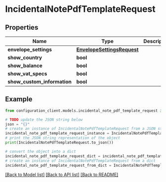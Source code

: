 # IncidentalNotePdfTemplateRequest


## Properties

Name | Type | Description | Notes
------------ | ------------- | ------------- | -------------
**envelope_settings** | [**EnvelopeSettingsRequest**](EnvelopeSettingsRequest.md) |  | [optional] 
**show_country** | **bool** |  | [optional] 
**show_balance** | **bool** |  | [optional] 
**show_vat_specs** | **bool** |  | [optional] 
**show_custom_information** | **bool** |  | [optional] 

## Example

```python
from configuration_client.models.incidental_note_pdf_template_request import IncidentalNotePdfTemplateRequest

# TODO update the JSON string below
json = "{}"
# create an instance of IncidentalNotePdfTemplateRequest from a JSON string
incidental_note_pdf_template_request_instance = IncidentalNotePdfTemplateRequest.from_json(json)
# print the JSON string representation of the object
print(IncidentalNotePdfTemplateRequest.to_json())

# convert the object into a dict
incidental_note_pdf_template_request_dict = incidental_note_pdf_template_request_instance.to_dict()
# create an instance of IncidentalNotePdfTemplateRequest from a dict
incidental_note_pdf_template_request_from_dict = IncidentalNotePdfTemplateRequest.from_dict(incidental_note_pdf_template_request_dict)
```
[[Back to Model list]](../README.md#documentation-for-models) [[Back to API list]](../README.md#documentation-for-api-endpoints) [[Back to README]](../README.md)


